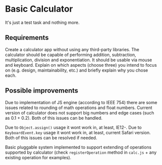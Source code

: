 # Basic Calculator
It's just a test task and nothing more.

## Requirements
Create a calculator app without using any third-party libraries. The calculator should be capable of performing addition, subtraction, multiplication, division and exponentiation. It should be usable via mouse and keyboard. Explain on which aspects (choose three) you intend to focus on (e.g. design, maintainability, etc.) and briefly explain why you chose each.

## Possible improvements
Due to implementation of JS engine (according to IEEE 754) there are some issues related to rounding of math operations and float numbers.
Current version of calculator does not support big numbers and edge cases (such as 0.1 + 0.2). 
Both of this issues can be handled.

Due to ``Object.assign()`` usage it wont work in, at least, IE12-.
Due to ``KeyboardEvent.key`` usage it wont work in, at least, current Safari version.
Both of this issues can be resolved if needed. 

Basic pluggable system implemented to support extending of operations supported by calculator (check ``registerOperation`` method in ``calc.js`` + any existing operation for examples).
